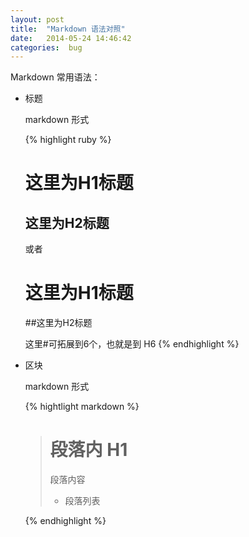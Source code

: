 ```yaml
---
layout: post
title:  "Markdown 语法对照"
date:   2014-05-24 14:46:42
categories:  bug
---
```


Markdown 常用语法：

*  标题

	markdown 形式

    {% highlight ruby %}
	
	这里为H1标题
	============
	这里为H2标题
	------------

    或者

    # 这里为H1标题
    
    ##这里为H2标题

    这里#可拓展到6个，也就是到 H6
    {% endhighlight %}

*  区块
    
    markdown 形式

    {% hightlight markdown %}

    > # 段落内 H1
    > 段落内容
    > * 段落列表
    >
    
    {% endhighlight %}